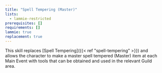 ```yaml
---
title: "Spell Tempering (Master)"
lists:
  - lammie-restricted
prerequisites: []
requirements: []
lammie: true
replacement: true
---
```


This skill replaces [Spell Tempering]({{< ref "spell-tempering" >}}) and allows the character to make a master spell tempered (Master) item at each Main Event with tools that can be obtained and used in the relevant Guild area.
